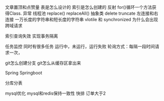 文章置顶和点赞量
表是怎么设计的
索引是怎么创建的
反射
for()循环一个方法获得Class.
异常
线程池
replace() replaceAll()
抽象类
delete truncate
左连接和右连接
一万长度的字符串和短长度的字符串
vlotile 和 synchronized
为什么会出现跨域请求


索引查询失效
实现事务隔离

任务监控
同时有很多任务 运行中，未运行，运行失败
轮询方式：每隔一段时间请求一次，

git怎么创建分支
git怎么从缓存区拿出来

Spring Springboot

分库分表

mysql优化
mysql和redis保持一致性
快排
订单大于2





